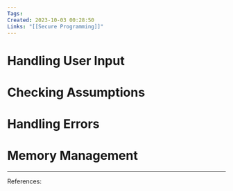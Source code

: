 ```yaml
---
Tags: 
Created: 2023-10-03 00:28:50
Links: "[[Secure Programming]]"
---
```

# Handling User Input
# Checking Assumptions
# Handling Errors
# Memory Management

---
References: